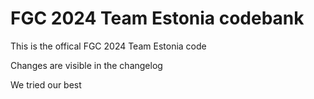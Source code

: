 # FGC 2024 Team Estonia codebank

This is the offical FGC 2024 Team Estonia code

Changes are visible in the changelog

We tried our best
